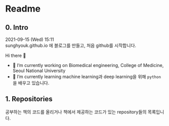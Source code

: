 # Readme


## 0. Intro
2021-09-15 (Wed) 15:11  
sunghyouk.github.io 에 블로그를 만들고, 처음 github를 시작합니다.

Hi there 👋  
- 🔭 I’m currently working on Biomedical engineering, College of Medicine, Seoul National University  
- 🌱 I’m currently learning machine learning과 deep learning을 위해 `python`을 배우고 있습니다.

## 1. Repositories
공부하는 책의 코드를 올리거나 책에서 제공하는 코드가 있는 repository들의 목록입니다.

<!--
**sunghyouk/sunghyouk** is a ✨ _special_ ✨ repository because its `README.md` (this file) appears on your GitHub profile.

Here are some ideas to get you started:

- 🔭 I’m currently working on ...
- 🌱 I’m currently learning ...
- 👯 I’m looking to collaborate on ...
- 🤔 I’m looking for help with ...
- 💬 Ask me about ...
- 📫 How to reach me: ...
- 😄 Pronouns: ...
- ⚡ Fun fact: ...
-->
